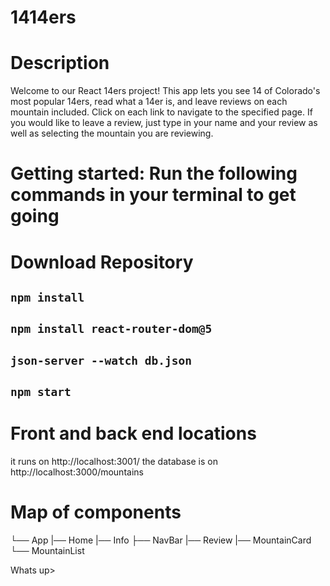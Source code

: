 # 1414ers

# Description

Welcome to our React 14ers project! This app lets you see 14 of Colorado's most popular 14ers, read what a 14er is, and leave reviews on each mountain included. Click on each link to navigate to the specified page. If you would like to leave a review, just type in your name and your review as well as selecting the mountain you are reviewing.

# Getting started: Run the following commands in your terminal to get going

# Download Repository

## `npm install`

## `npm install react-router-dom@5`

## `json-server --watch db.json`

## `npm start`

# Front and back end locations

it runs on http://localhost:3001/
the database is on http://localhost:3000/mountains

# Map of components

└── App
|── Home
|── Info
├── NavBar
|── Review
|── MountainCard
└── MountainList

Whats up>
